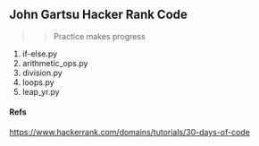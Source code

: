 ## John Gartsu Hacker Rank Code
>> Practice makes progress
1. if-else.py
2. arithmetic_ops.py
3. division.py
4. loops.py
5. leap_yr.py

#### Refs
https://www.hackerrank.com/domains/tutorials/30-days-of-code

